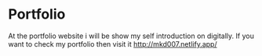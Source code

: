 # Portfolio

At the portfolio website i will be show my self introduction on digitally.
If you want to check my portfolio then visit it http://mkd007.netlify.app/
